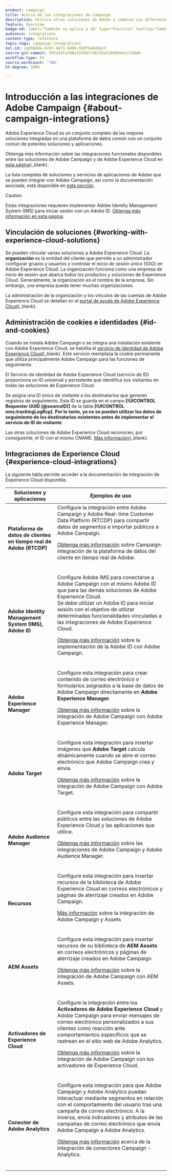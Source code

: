 ```yaml
---
product: campaign
title: Acerca de las integraciones de Campaign
description: Utilice otras soluciones de Adobe y combine sus diferentes capacidades con Campaign
feature: Overview
badge-v8: label="También se aplica a v8" type="Positive" tooltip="También se aplica a Campaign v8"
audience: integrations
content-type: reference
topic-tags: campaign-integrations
exl-id: ceb584da-bc97-4b71-9499-59df5e6d10c3
source-git-commit: 597d24fa780a324507c56c55a5309b6ee1cf46eb
workflow-type: ht
source-wordcount: '704'
ht-degree: 100%

---
```


# Introducción a las integraciones de Adobe Campaign {#about-campaign-integrations}

Adobe Experience Cloud es un conjunto completo de las mejores soluciones integradas en una plataforma de datos común con un conjunto común de potentes soluciones y aplicaciones.

Obtenga más información sobre las integraciones funcionales disponibles entre las soluciones de Adobe Campaign y de Adobe Experience Cloud en [esta página](https://experienceleague.adobe.com/es/docs/core-services/interface/administration/integrations){_blank}.

La lista completa de soluciones y servicios de aplicaciones de Adobe que se pueden integrar con Adobe Campaign, así como la documentación asociada, está disponible en [esta sección](#experience-cloud-integrations).

>[!CAUTION]
>
>Estas integraciones requieren implementar Adobe Identity Management System (IMS) para iniciar sesión con un Adobe ID. [Obtenga más información en esta página](../../integrations/using/about-adobe-id.md).
>

## Vinculación de soluciones {#working-with-experience-cloud-solutions}

Se pueden vincular varias soluciones a Adobe Experience Cloud. La **organización** es la entidad del cliente que permite a un administrador configurar grupos y usuarios y controlar el inicio de sesión único (SSO) en Adobe Experience Cloud. La organización funciona como una empresa de inicio de sesión que abarca todos los productos y soluciones de Experience Cloud. Generalmente, la organización es el nombre de la empresa. Sin embargo, una empresa puede tener muchas organizaciones.

La administración de la organización y los vínculos de las cuentas de Adobe Experience Cloud se detallan en el [portal de ayuda de Adobe Experience Cloud](https://experienceleague.adobe.com/es/docs/core-services/interface/administration/organizations){_blank}.

## Administración de cookies e identidades {#id-and-cookies}

Cuando se instala Adobe Campaign o se integra una instalación existente con Adobe Experience Cloud, se habilita el [servicio de identidad de Adobe Experience Cloud](https://experienceleague.adobe.com/es/docs/id-service/using/home){_blank}. Este servicio reemplaza la cookie permanente que utiliza principalmente Adobe Campaign para las funciones de seguimiento.

El Servicio de identidad de Adobe Experience Cloud (servicio de ID) proporciona un ID universal y persistente que identifica sus visitantes en todas las soluciones de Experience Cloud.

Se asigna una ID único de visitante a los destinatarios que generen registros de seguimiento. Esta ID se guarda en el campo **[!UICONTROL Requester UUID (@sourceID)]** de la tabla **[!UICONTROL nms:trackingLogRcp]**. **Por lo tanto, ya no se pueden utilizar los datos de seguimiento de los destinatarios existentes antes de implementar el servicio de ID de visitante**.

Las otras soluciones de Adobe Experience Cloud reconocen, por consiguiente, el ID con el mismo CNAME. [Más información](https://experienceleague.adobe.com/es/docs/id-service/using/reference/analytics-reference/cname){_blank}.

## Integraciones de Experience Cloud {#experience-cloud-integrations}

La siguiente tabla permite acceder a la documentación de integración de Experience Cloud disponible.

<table> 
 <thead> 
  <tr> 
   <th> Soluciones y aplicaciones<br /> </th> 
   <th> Ejemplos de uso<br /> </th> 
  </tr> 
 </thead> 
 <tbody> 
  <tr> 
   <td> <strong>Plataforma de datos de clientes en tiempo real de Adobe (RTCDP)</strong><br /> </td> 
   <td> Configure la integración entre Adobe Campaign y Adobe Real-time Customer Data Platform (RTCDP) para compartir datos de segmentos e importar públicos a Adobe Campaign.<br /> <p><a href="../../integrations/using/get-started-sources-destinations.md">Obtenga más información</a> sobre Campaign: integración de la plataforma de datos del cliente en tiempo real de Adobe.</p><br /> </td> 
  </tr> 
  <tr> 
   <td> <strong>Adobe Identity Management System (IMS), Adobe ID</strong><br /> </td> 
   <td> Configure Adobe IMS para conectarse a Adobe Campaign con el mismo Adobe ID que para las demás soluciones de Adobe Experience Cloud.<br /> Se debe utilizar un Adobe ID para iniciar sesión con el objetivo de utilizar determinadas funcionalidades vinculadas a las integraciones de Adobe Experience Cloud.<br /> <p><a href="../../integrations/using/about-adobe-id.md">Obtenga más información</a> sobre la implementación de la Adobe ID con Adobe Campaign.</p><br /> </td> 
  </tr> 
  <tr> 
   <td> <strong>Adobe Experience Manager</strong><br /> </td> 
   <td> Configure esta integración para crear contenido de correo electrónico o formularios asignados a la base de datos de Adobe Campaign directamente en <strong>Adobe Experience Manager</strong>.<br /> <p><a href="../../integrations/using/about-adobe-experience-manager.md">Obtenga más información</a> sobre la integración de Adobe Campaign con Adobe Experience Manager.</p><br /> </td> 
  </tr> 
  <tr> 
   <td> <strong>Adobe Target</strong><br /> </td> 
   <td> Configure esta integración para insertar imágenes que <strong>Adobe Target</strong> calcula dinámicamente cuando se abre el correo electrónico que Adobe Campaign crea y envía<br /> <p><a href="../../integrations/using/integrating-with-adobe-target.md">Obtenga más información</a> sobre la integración de Adobe Campaign con Adobe Target.</p><br /> </td> 
  </tr> 
  <tr> 
   <td><strong>Adobe Audience Manager</strong><br /> </td> 
   <td> Configure esta integración para compartir públicos entre las soluciones de Adobe Experience Cloud y las aplicaciones que utilice.<br /> <p><a href="../../integrations/using/sharing-audiences-with-adobe-experience-cloud.md">Obtenga más información</a> sobre las integraciones de Adobe Campaign y Adobe Audience Manager.</p><br /> </td> 
  </tr> 
  <tr> 
   <td> <strong>Recursos</strong><br /> </td> 
   <td> Configure esta integración para insertar recursos de la biblioteca de Adobe Experience Cloud en correos electrónicos y páginas de aterrizaje creados en Adobe Campaign.<br /> <p><a href="../../integrations/using/configuring-access-to-assets.md#integrating-with-experience-cloud-assets">Más información</a> sobre la integración de Adobe Campaign y Assets</p><br /> </td> 
  </tr> 
  <tr> 
   <td> <strong>AEM Assets</strong><br /> </td> 
   <td> Configure esta integración para insertar recursos de su biblioteca de <strong>AEM Assets</strong> en correos electrónicos y páginas de aterrizaje creados en Adobe Campaign.<br /> <p><a href="../../integrations/using/configuring-access-to-assets.md#integrating-with-aem-assets">Obtenga más información</a> sobre la integración de Adobe Campaign con AEM Assets.</p><br /> </td> 
  </tr> 
  <tr> 
   <td> <strong>Activadores de Experience Cloud</strong><br /> </td> 
   <td> Configure la integración entre los <strong>Activadores de Adobe Experience Cloud</strong> y Adobe Campaign para enviar mensajes de correo electrónico personalizados a sus clientes como reacción ante comportamientos específicos que se rastrean en el sitio web de Adobe Analytics.<br /> <p><a href="about-triggers.md">Obtenga más información</a> sobre la integración de Adobe Campaign con los activadores de Experience Cloud.</p><br /> </td> 
  </tr> 
  <tr> 
   <td> <strong>Conector de Adobe Analytics</strong><br /> </td> 
   <td> Configure esta integración para que Adobe Campaign y Adobe Analytics puedan interactuar mediante segmentos en relación con el comportamiento del usuario tras una campaña de correo electrónico. A la inversa, envía indicadores y atributos de las campañas de correo electrónico que envía Adobe Campaign a Adobe Analytics.<br /> <p><a href="../../integrations/using/gs-aa.md">Obtenga más información</a> acerca de la integración de conectores Campaign - Analytics.</p><br /> </td> 
  </tr> 
 </tbody> 
</table>
